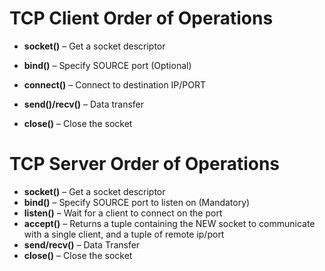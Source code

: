 # TCP Client Order of Operations

* **socket\(\)** – Get a socket descriptor

* **bind\(\)** – Specify SOURCE port \(Optional\)

* **connect\(\)** – Connect to destination IP/PORT

* **send\(\)/recv\(\)** – Data transfer

* **close\(\)** – Close the socket

# TCP Server Order of Operations

* **socket\(\)** – Get a socket descriptor
* **bind\(\)** – Specify SOURCE port to listen on \(Mandatory\)
* **listen\(\)** – Wait for a client to connect on the port
* **accept\(\)** – Returns a tuple containing the NEW socket to communicate with a single client, and a tuple of remote ip/port 
* **send/recv\(\)** – Data Transfer
* **close\(\)** – Close the socket



